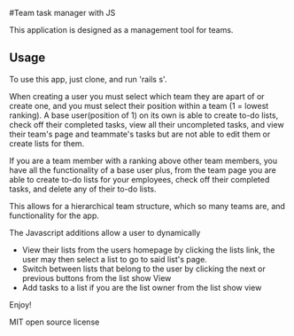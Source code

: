 #Team task manager with JS

This application is designed as a management tool for teams.

## Usage

To use this app, just clone, and run 'rails s'.

When creating a user you must select which team they are apart of or create one, and you must select their position within a team (1 = lowest ranking).
A base user(position of 1) on its own is able to create to-do lists, check off their completed tasks, view all their uncompleted tasks, and view their team's page and teammate's tasks but are not able to edit them or create lists for them.

If you are a team member with a ranking above other team members, you have all the functionality of a base user plus, from the team page you are able to create to-do lists for your employees, check off their completed tasks, and delete any of their to-do lists.

This allows for a hierarchical team structure, which so many teams are, and functionality for the app.

The Javascript additions allow a user to dynamically
  - View their lists from the users homepage by clicking the lists link, the user may then select a list to go to said list's page.
  - Switch between lists that belong to the user by clicking the next or previous buttons from the list show View
  - Add tasks to a list if you are the list owner from the list show view



Enjoy!


MIT open source license
